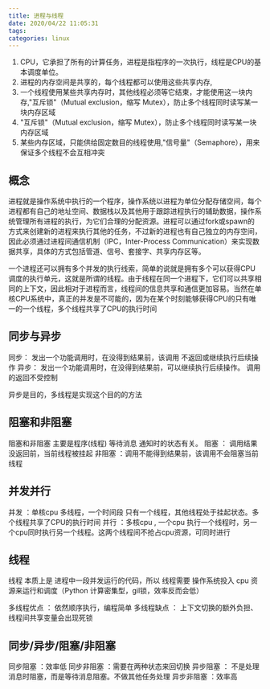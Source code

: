 ```yaml
---
title: 进程与线程
date: 2020/04/22 11:05:31
tags:
categories: linux
---
```



1. CPU，它承担了所有的计算任务，进程是指程序的一次执行，线程是CPU的基本调度单位。
2. 进程的内存空间是共享的，每个线程都可以使用这些共享内存,
3. 一个线程使用某些共享内存时，其他线程必须等它结束，才能使用这一块内存,"互斥锁"（Mutual exclusion，缩写 Mutex），防止多个线程同时读写某一块内存区域
4. "互斥锁"（Mutual exclusion，缩写 Mutex），防止多个线程同时读写某一块内存区域
5. 某些内存区域，只能供给固定数目的线程使用,"信号量"（Semaphore），用来保证多个线程不会互相冲突


## 概念
进程就是操作系统中执行的一个程序，操作系统以进程为单位分配存储空间，每个进程都有自己的地址空间、数据栈以及其他用于跟踪进程执行的辅助数据，操作系统管理所有进程的执行，为它们合理的分配资源。进程可以通过fork或spawn的方式来创建新的进程来执行其他的任务，不过新的进程也有自己独立的内存空间，因此必须通过进程间通信机制（IPC，Inter-Process Communication）来实现数据共享，具体的方式包括管道、信号、套接字、共享内存区等。

一个进程还可以拥有多个并发的执行线索，简单的说就是拥有多个可以获得CPU调度的执行单元，这就是所谓的线程。由于线程在同一个进程下，它们可以共享相同的上下文，因此相对于进程而言，线程间的信息共享和通信更加容易。当然在单核CPU系统中，真正的并发是不可能的，因为在某个时刻能够获得CPU的只有唯一的一个线程，多个线程共享了CPU的执行时间

## 同步与异步
同步： 发出一个功能调用时，在没得到结果前，该调用 不返回或继续执行后续操作
异步： 发出一个功能调用时，在没得到结果前，可以继续执行后续操作。 调用的返回不受控制

异步是目的，多线程是实现这个目的的方法

## 阻塞和非阻塞
阻塞和非阻塞 主要是程序(线程) 等待消息 通知时的状态有关。
阻塞 ： 调用结果没返回前，当前线程被挂起
非阻塞 ：调用不能得到结果前，该调用不会阻塞当前线程

## 并发并行
并发 ：单核cpu 多线程，一个时间段 只有一个线程，其他线程处于挂起状态。多个线程共享了CPU的执行时间
并行 ：多核cpu , 一个cpu 执行一个线程时，另一个cpu同时执行另一个线程。这两个线程间不抢占cpu资源，可同时进行


## 线程
线程 本质上是 进程中一段并发运行的代码，所以 线程需要 操作系统投入 cpu 资源来运行和调度（Python 计算密集型，gil锁，效率反而会低）

多线程优点 ： 依然顺序执行，编程简单
多线程缺点 ： 上下文切换的额外负担、线程间共享变量会出现死锁

## 同步/异步/阻塞/非阻塞
同步阻塞 ：效率低
同步非阻塞 ：需要在两种状态来回切换
异步阻塞 ： 不是处理消息时阻塞，而是等待消息阻塞。不做其他任务处理
异步非阻塞 ：效率高






